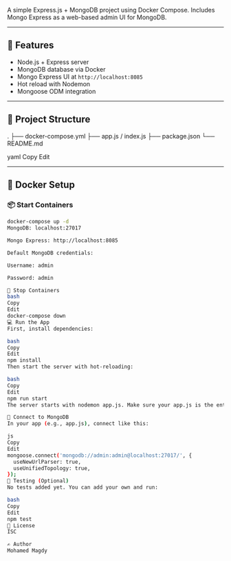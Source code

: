 A simple Express.js + MongoDB project using Docker Compose. Includes Mongo Express as a web-based admin UI for MongoDB.

---

## 🚀 Features

- Node.js + Express server
- MongoDB database via Docker
- Mongo Express UI at `http://localhost:8085`
- Hot reload with Nodemon
- Mongoose ODM integration

---

## 🧱 Project Structure

.
├── docker-compose.yml
├── app.js / index.js
├── package.json
└── README.md

yaml
Copy
Edit

---

## 🐳 Docker Setup

### 📦 Start Containers

```bash
docker-compose up -d
MongoDB: localhost:27017

Mongo Express: http://localhost:8085

Default MongoDB credentials:

Username: admin

Password: admin

🛑 Stop Containers
bash
Copy
Edit
docker-compose down
💻 Run the App
First, install dependencies:

bash
Copy
Edit
npm install
Then start the server with hot-reloading:

bash
Copy
Edit
npm run start
The server starts with nodemon app.js. Make sure your app.js is the entry point.

🔗 Connect to MongoDB
In your app (e.g., app.js), connect like this:

js
Copy
Edit
mongoose.connect('mongodb://admin:admin@localhost:27017/', {
  useNewUrlParser: true,
  useUnifiedTopology: true,
});
🧪 Testing (Optional)
No tests added yet. You can add your own and run:

bash
Copy
Edit
npm test
📄 License
ISC

✍️ Author
Mohamed Magdy
